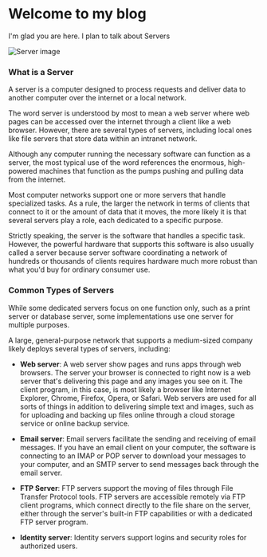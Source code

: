 # Welcome to my blog

I'm glad you are here. I plan to talk about Servers

![Server image](https://msdnshared.blob.core.windows.net/media/2017/01/servers.jpg)

### What is a Server

A server is a computer designed to process requests and deliver data to another computer over the internet or a local network.

The word server is understood by most to mean a web server where web pages can be accessed over the internet through a client like a web browser. However, there are several types of servers, including local ones like file servers that store data within an intranet network.

Although any computer running the necessary software can function as a server, the most typical use of the word references the enormous, high-powered machines that function as the pumps pushing and pulling data from the internet.

Most computer networks support one or more servers that handle specialized tasks. As a rule, the larger the network in terms of clients that connect to it or the amount of data that it moves, the more likely it is that several servers play a role, each dedicated to a specific purpose.

Strictly speaking, the server is the software that handles a specific task. However, the powerful hardware that supports this software is also usually called a server because server software coordinating a network of hundreds or thousands of clients requires hardware much more robust than what you'd buy for ordinary consumer use.

### Common Types of Servers
While some dedicated servers focus on one function only, such as a print server or database server, some implementations use one server for multiple purposes.

A large, general-purpose network that supports a medium-sized company likely deploys several types of servers, including:

* __Web server__: A web server show pages and runs apps through web browsers. The server your browser is connected to right now is a web server that's delivering this page and any images you see on it. The client program, in this case, is most likely a browser like Internet Explorer, Chrome, Firefox, Opera, or Safari. Web servers are used for all sorts of things in addition to delivering simple text and images, such as for uploading and backing up files online through a cloud storage service or online backup service.

* __Email server__: Email servers facilitate the sending and receiving of email messages. If you have an email client on your computer, the software is connecting to an IMAP or POP server to download your messages to your computer, and an SMTP server to send messages back through the email server.

* __FTP Server__: FTP servers support the moving of files through File Transfer Protocol tools. FTP servers are accessible remotely via FTP client programs, which connect directly to the file share on the server, either through the server's built-in FTP capabilities or with a dedicated FTP server program.

* __Identity server__: Identity servers support logins and security roles for authorized users.
